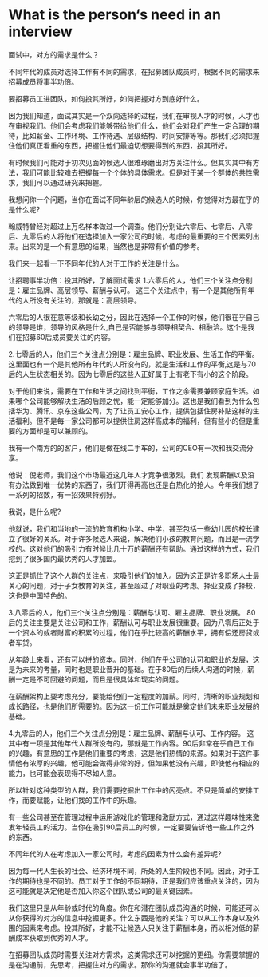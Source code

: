 # What is the person‘s need in an interview


面试中，对方的需求是什么？

不同年代的成员对选择工作有不同的需求，在招募团队成员时，根据不同的需求来招募成员将事半功倍。

要招募员工进团队，如何投其所好，如何把握对方到底好什么。

因为我们知道，面试其实是一个双向选择的过程，我们在审视人才的时候，人才也在审视我们。他们会考虑我们能够带给他们什么，他们会对我们产生一定合理的期待，比如薪金、工作环境、工作待遇、层级结构、时间安排等等。那我们必须把握住他们真正看重的东西，把握住他们最迫切想要得到的东西，投其所好。

有时候我们可能对于初次见面的候选人很难琢磨出对方关注什么。但其实其中有方法，我们可能比较难去把握每一个个体的具体需求。但是对于某一个群体的共性需求，我们可以通过研究来把握。

我想问你一个问题，当你在面试不同年龄层的候选人的时候，你觉得对方最在乎的是什么呢?

翰威特曾经对超过上万名样本做过一个调查。他们分别让六零后、七零后、八零后、九零后的人将他们在选择加入一家公司的时候，考虑的最重要的三个因素列出来。出来的是一个有意思的结果，当然也是非常有价值的参考。

我们来一起看一下不同年代的人对于工作的关注是什么。

让招聘事半功倍：投其所好，了解面试需求
1.六零后的人，他们三个关注点分别是：雇主品牌、高层领导、薪酬与认可。
这三个关注点中，有一个是其他所有年代的人所没有关注的，那就是：高层领导。

六零后的人很在意等级和长幼之分，因此在选择一个工作的时候，他们很在乎自己的领导是谁，领导的风格是什么,自己是否能够与领导相契合、相融洽。这个是我们在招募60后成员要关注的内容。

2.七零后的人，他们三个关注点分别是：雇主品牌、职业发展、生活工作的平衡。
这里面也有一个是其他所有年代的人所没有的，就是生活和工作的平衡,这是与70后的人生状态相关的。因为七零后的这些人正好属于上有老下有小的这个阶段。

对于他们来说，需要在工作和生活之间找到平衡，工作之余需要兼顾家庭生活。如果哪个公司能够解决生活的后顾之忧，能一定能够加分。这也是我们看到为什么包括华为、腾讯、京东这些公司，为了让员工安心工作，提供包括住房补贴这样的生活福利。但不是每一家公司都可以提供住房这样高成本的福利，但有些小的但是重要的方面却是可以兼顾的。

我有一个南方的的客户，他们是做在线二手车的，公司的CEO有一次和我交流分享。

他说：倪老师，我们这个市场最近这几年人才竞争很激烈，我们 发现薪酬以及没有办法做到唯一优势的东西了，我们开得再高也还是白热化的抢人。今年我们想了一系列的招数，有一招效果特别好。

我说，是什么呢?

他就说，我们和当地的一流的教育机构小学、中学，甚至包括一些幼儿园的校长建立了很好的关系。对于许多候选人来说，解决他们小孩的教育问题，而且是一流学校的。这对他们的吸引力有时候比几十万的薪酬还有帮助。通过这样的方式，我们挖到了很多国内最优秀的人才加盟。

这正是抓住了这个人群的关注点，来吸引他们的加入。因为这正是许多职场人士最关心的问题，对于子女教育的关注，甚至超过了对职业的考虑。择业变成了择校，这也是中国特色的。

3.八零后的人，他们三个关注点分别是：薪酬与认可、雇主品牌、职业发展。
80后的关注主要是关注公司和工作，薪酬认可与职业发展很重要。因为八零后正处于一个资本的或者财富的积累的过程，他们在乎比较高的薪酬水平，拥有偿还房贷或者车贷。

从年龄上来看，还有可以拼的资本。同时，他们在乎公司的认可和职业的发展，这是为未来的考量，同时也是职业晋升的基础。在于80后的后续人沟通的时候，薪酬一定是不可回避的问题，而且是很具体和现实的问题。

在薪酬架构上要考虑充分，要能给他们一定程度的加薪。同时，清晰的职业规划和成长路径，也是他们所需要的。因为这一份工作可能就是奠定他们未来职业发展的基础。

4.九零后的人，他们三个关注点分别是：雇主品牌、薪酬与认可、工作内容。
这其中有一项是其他年代人群所没有的，那就是工作内容。90后非常在乎自己工作的兴趣，有意思的工作是他们重要的考虑，这是他们热情的来源。如果对于这件事情他有浓厚的兴趣，他可能会做得非常的好，但如果他没有兴趣，即使他有相应的能力，也可能会表现得不尽如人意。

所以针对这种类型的人群，我们需要挖掘出工作中的闪亮点。不只是简单的安排工作，而要赋能，让他们找的工作中的乐趣。

有一些公司甚至在管理过程中运用游戏化的管理和激励方式，通过这样趣味性来激发年轻员工的活力。当你在吸引90后员工的时候，一定要要告诉他一些工作之外的东西。

不同年代的人在考虑加入一家公司时，考虑的因素为什么会有差异呢?

因为每一代人生长的社会、经济环境不同，所处的人生阶段也不同。因此，对于工作的期待也是不同的。员工对于工作的不同期待，正是我们应该重点关注的，因为这可能就是决定他是否加入你这个团队或公司的最关键因素。

我们这里只是从年龄或时代的角度。你在和潜在团队成员沟通的时候，可能还可以从你获得的对方的信息中挖掘更多。什么东西是他的关注？可以从工作本身以及外围的因素来考虑。投其所好，才能不让候选人只关注于薪酬本身，而以相对低的薪酬成本获取到优秀的人才。

在招募团队成员时需要关注对方需求，这类需求还可以挖掘的更细。你需要掌握的是在沟通前，先思考，把握住对方的需求。那你的沟通就会事半功倍了。
